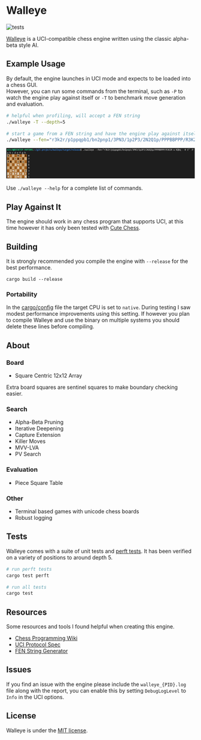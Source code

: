 # Walleye

![tests](https://github.com/MitchelPaulin/ChessEngine/actions/workflows/rust.yml/badge.svg)

[Walleye](https://en.wikipedia.org/wiki/Walleye) is a UCI-compatible chess engine written using the classic alpha-beta style AI.

## Example Usage

By default, the engine launches in UCI mode and expects to be loaded into a chess GUI. \
However, you can run some commands from the terminal, such as `-P` to watch the engine play against itself or `-T` to benchmark move generation and evaluation. 


```sh
# helpful when profiling, will accept a FEN string
./walleye -T --depth=5
```

```bash
# start a game from a FEN string and have the engine play against itself
./walleye --fen="r3k2r/p1ppqpb1/bn2pnp1/3PN3/1p2P3/2N2Q1p/PPPBBPPP/R3K2R w KQkq - 0 1" -P
```

![demo](./demo/demo.png)

Use `./walleye --help` for a complete list of commands.

## Play Against It

The engine should work in any chess program that supports UCI, at this time however it has only been tested with [Cute Chess](https://cutechess.com/). 

## Building

It is strongly recommended you compile the engine with `--release` for the best performance.

```
cargo build --release
```

### Portability

In the [cargo/config](./.cargo/config) file the target CPU is set to `native`. During testing I saw modest performance improvements using this setting. If however you plan to compile Walleye and use the binary on multiple systems you should delete these lines before compiling.

## About

### Board
- Square Centric 12x12 Array

Extra board squares are sentinel squares to make boundary checking easier.

### Search
- Alpha-Beta Pruning
- Iterative Deepening
- Capture Extension
- Killer Moves
- MVV-LVA
- PV Search

### Evaluation
- Piece Square Table

### Other
- Terminal based games with unicode chess boards
- Robust logging

## Tests

Walleye comes with a suite of unit tests and [perft tests](https://www.chessprogramming.org/Perft_Results). 
It has been verified on a variety of positions to around depth 5.

```sh
# run perft tests
cargo test perft
```

```sh
# run all tests
cargo test
```

## Resources

Some resources and tools I found helpful when creating this engine.

- [Chess Programming Wiki](https://www.chessprogramming.org)
- [UCI Protocol Spec](https://backscattering.de/chess/uci/)
- [FEN String Generator](http://www.netreal.de/Forsyth-Edwards-Notation/index.php)

## Issues

If you find an issue with the engine please include the `walleye_{PID}.log` file along with the report, you can enable this by setting `DebugLogLevel` to `Info` in the UCI options.

## License

Walleye is under the [MIT license](./LICENSE).

